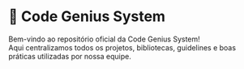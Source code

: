 # 🚀 Code Genius System

Bem-vindo ao repositório oficial da Code Genius System!  
Aqui centralizamos todos os projetos, bibliotecas, guidelines e boas práticas utilizadas por nossa equipe.
